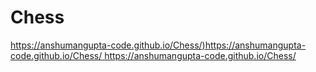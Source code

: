 # Chess
[https://anshumangupta-code.github.io/Chess/)https://anshumangupta-code.github.io/Chess/
](https://anshumangupta-code.github.io/Chess/)https://anshumangupta-code.github.io/Chess/

